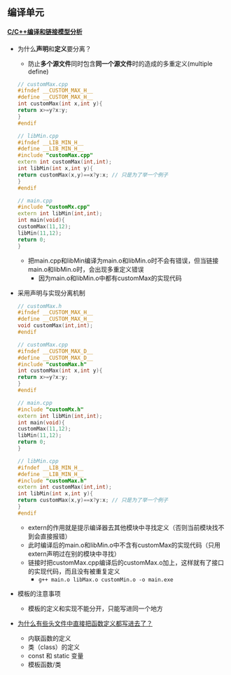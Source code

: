 ## 编译单元

#### [C/C++编译和链接模型分析](https://imzlp.me/posts/27118/)
* 为什么**声明**和**定义**要分离？
    * 防止**多个源文件**同时包含**同一个源文件**时的造成的多重定义(multiple define)
    ``` c++
    // customMax.cpp
    #ifndef __CUSTOM_MAX_H__
    #define __CUSTOM_MAX_H__
    int customMax(int x,int y){
    return x>=y?x:y;
    }
    #endif

    // libMin.cpp
    #ifndef __LIB_MIN_H__
    #define __LIB_MIN_H__
    #include "customMax.cpp"
    extern int customMax(int,int);
    int libMin(int x,int y){
    return customMax(x,y)==x?y:x; // 只是为了举一个例子
    }
    #endif

    // main.cpp
    #include "customMx.cpp"
    extern int libMin(int,int);
    int main(void){
    customMax(11,12);
    libMin(11,12);
    return 0;
    }
    ```
    * 把main.cpp和libMin编译为main.o和libMin.o时不会有错误，但当链接main.o和libMin.o时，会出现多重定义错误
        * 因为main.o和libMin.o中都有customMax的实现代码
* 采用声明与实现分离机制
    ``` c++
    // customMax.h
    #ifndef __CUSTOM_MAX_H__
    #define __CUSTOM_MAX_H__
    void customMax(int,int);
    #endif

    // customMax.cpp
    #ifndef __CUSTOM_MAX_D__
    #define __CUSTOM_MAX_D__
    #include "customMax.h"
    int customMax(int x,int y){
    return x>=y?x:y;
    }
    #endif

    // main.cpp
    #include "customMx.h"
    extern int libMin(int,int);
    int main(void){
    customMax(11,12);
    libMin(11,12);
    return 0;
    }

    // libMin.cpp
    #ifndef __LIB_MIN_H__
    #define __LIB_MIN_H__
    #include "customMax.h"
    extern int customMax(int,int);
    int libMin(int x,int y){
    return customMax(x,y)==x?y:x; // 只是为了举一个例子
    }
    #endif
    ```
    * extern的作用就是提示编译器去其他模块中寻找定义（否则当前模块找不到会直接报错）
    * 此时编译后的main.o和libMin.o中不含有customMax的实现代码（只用extern声明过在别的模块中寻找）
    * 链接时把customMax.cpp编译后的customMax.o加上，这样就有了接口的实现代码，而且没有被重复定义
        * `g++ main.o libMax.o customMin.o -o main.exe`

* 模板的注意事项
    * 模板的定义和实现不能分开，只能写进同一个地方

* [为什么有些头文件中直接把函数定义都写进去了？](https://zybuluo.com/uuprince/note/81709)
    * 内联函数的定义
    * 类（class）的定义
    * const 和 static 变量
    * 模板函数/类